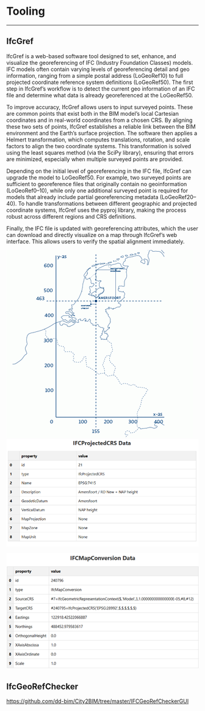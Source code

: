 # Tooling
--- 

## IfcGref
IfcGref is a web-based software tool designed to set, enhance, and visualize the georeferencing of IFC (Industry Foundation Classes) models. IFC models often contain varying levels of georeferencing detail and geo information, ranging from a simple postal address (LoGeoRef10) to full projected coordinate reference system definitions (LoGeoRef50). The first step in IfcGref’s workflow is to detect the current geo information of an IFC file and determine what data is already georeferenced at the LoGeoRef50.

To improve accuracy, IfcGref allows users to input surveyed points. These are common points that exist both in the BIM model’s local Cartesian coordinates and in real-world coordinates from a chosen CRS. By aligning these two sets of points, IfcGref establishes a reliable link between the BIM environment and the Earth’s surface projection. The software then applies a Helmert transformation, which computes translations, rotation, and scale factors to align the two coordinate systems. This transformation is solved using the least squares method (via the SciPy library), ensuring that errors are minimized, especially when multiple surveyed points are provided.

Depending on the initial level of georeferencing in the IFC file, IfcGref can upgrade the model to LoGeoRef50. For example, two surveyed points are sufficient to georeference files that originally contain no geoinformation (LoGeoRef0–10), while only one additional surveyed point is required for models that already include partial georeferencing metadata (LoGeoRef20–40). To handle transformations between different geographic and projected coordinate systems, IfcGref uses the pyproj library, making the process robust across different regions and CRS definitions.

Finally, the IFC file is updated with georeferencing attributes, which the user can download and directly visualize on a map through IfcGref’s web interface. This allows users to verify the spatial alignment immediately.

![Kaart met RD Coördinaten](media/kaart-met-rd-coordinaten.gif "Kaart met RD-coördinaten")
![IfcProjectedCRS attributen en waarden](media/ifcProjCRS.png "IfcProjectedCRS attributen en waarde")

![IfcMapConversion attributen en waarden](media/IfcMapconversion_attributen.png "IfcMapConversion attributen en waarde")


## IfcGeoRefChecker

https://github.com/dd-bim/City2BIM/tree/master/IFCGeoRefCheckerGUI
